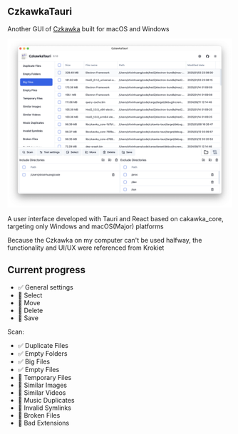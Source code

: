 ## CzkawkaTauri

Another GUI of [Czkawka](https://github.com/qarmin/czkawka) built for macOS and Windows

![screenshot_1](./screenshots/1.png)

A user interface developed with Tauri and React based on cakawka_core, targeting only Windows and macOS(Major) platforms

Because the Czkawka on my computer can't be used halfway, the functionality and UI/UX were referenced from Krokiet

## Current progress

- ✅ General settings
- 🚧 Select
- 🚧 Move
- 🚧 Delete
- 🚧 Save

Scan:

- ✅ Duplicate Files
- ✅ Empty Folders
- ✅ Big Files
- ✅ Empty Files
- 🚧 Temporary Files
- 🚧 Similar Images
- 🚧 Similar Videos
- 🚧 Music Duplicates
- 🚧 Invalid Symlinks
- 🚧 Broken Files
- 🚧 Bad Extensions
